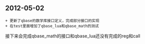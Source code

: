 ﻿## 2012-05-02

	+ 更新了qbase的数学库接口定义，完成部分接口的实现
	+ 在test里面增加了qbase_lua和qbase_math的测试

接下来会完成qbase_math的接口和qbase_lua还没有完成的reg和call